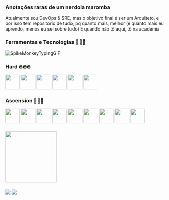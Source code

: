 ### Anotações raras de um nerdola maromba
Atualmente sou DevOps & SRE, mas o objetivo final é ser um Arquiteto, e por isso tem repositorio de tudo, pq quanto mais, melhor (e quanto mais eu aprendo, menos eu sei sobre tudo) 
E quando não tô aqui, tô na academia



### Ferramentas e Tecnologias 🧑🏻‍💻
![SpikeMonkeyTypingGIF](https://github.com/giovlucas/giovlucas/assets/104012843/5e76d513-3165-408c-9337-6dd7f9cb9b91)
### Hard 🔥🔥🔥
<div>
<img loading="lazy" src="https://cdn.jsdelivr.net/gh/devicons/devicon/icons/amazonwebservices/amazonwebservices-original.svg" width="45" height="45"/>          
<img loading="lazy" src="https://cdn.jsdelivr.net/gh/devicons/devicon/icons/terraform/terraform-original.svg" width="45" height="45"/>           
<img loading="lazy" src="https://cdn.jsdelivr.net/gh/devicons/devicon/icons/git/git-original.svg" width="45" height="45"/>                       
<img src="https://cdn.jsdelivr.net/gh/devicons/devicon/icons/docker/docker-original.svg" width="45" height="45"/>                        
<img loading="lazy" src="https://cdn.jsdelivr.net/gh/devicons/devicon/icons/kubernetes/kubernetes-plain.svg" width="45" height="45"/>
<img loading="lazy" <img src="https://cdn.jsdelivr.net/gh/devicons/devicon/icons/grafana/grafana-original.svg" width="45" height="45"/>
</div>

### Ascension 🚀🚀🚀
<div>
<img loading="lazy" src="https://cdn.jsdelivr.net/gh/devicons/devicon/icons/azure/azure-original.svg" width="45" height="45"/> 
<img loading="lazy" src="https://cdn.jsdelivr.net/gh/devicons/devicon/icons/googlecloud/googlecloud-original.svg" width="45" height="45"/> 
<img loading="lazy" src="https://cdn.jsdelivr.net/gh/devicons/devicon/icons/ansible/ansible-original.svg" width="45" height="45"/>      
<img loading="lazy" src="https://cdn.jsdelivr.net/gh/devicons/devicon/icons/mysql/mysql-original.svg" width="45" height="45"/>
<img loading="lazy" src="https://cdn.jsdelivr.net/gh/devicons/devicon/icons/microsoftsqlserver/microsoftsqlserver-plain.svg" width="45" height="45"/>
<img loading="lazy" src="https://cdn.jsdelivr.net/gh/devicons/devicon/icons/postgresql/postgresql-original.svg" width="45" height="45"/>
<img loading="lazy" src="https://cdn.jsdelivr.net/gh/devicons/devicon/icons/python/python-original.svg" width="45" height="45"/>
<img loading="lazy" src="https://cdn.jsdelivr.net/gh/devicons/devicon/icons/java/java-original.svg" width="45" height="45"/>
<img loading="lazy" src="https://cdn.jsdelivr.net/gh/devicons/devicon/icons/javascript/javascript-original.svg" width="45" height="45"/>
</div>


###


<div>
<img loading="lazy" height="160em" src="https://github-readme-stats.vercel.app/api/top-langs/?username=giovlucas&layout=compact&langs_count=7&theme=tokyonight"/>
</div>


###

          
<div>
<a href="https://github.com/giovlucas">
<a href="https://instagram.com/giovlucas" target="_blank"><img loading="lazy" src="https://img.shields.io/badge/-Instagram-%23E4405F?style=for-the-badge&logo=instagram&logoColor=white" target="_blank"></a>
<a href="https://www.linkedin.com/in/giovlucas" target="_blank"><img loading="lazy" src="https://img.shields.io/badge/-LinkedIn-%230077B5?style=for-the-badge&logo=linkedin&logoColor=white" target="_blank"></a>   
</div>
